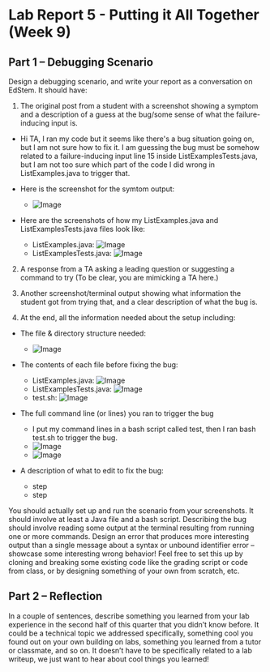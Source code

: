 # Lab Report 5 - Putting it All Together (Week 9)

## Part 1 – Debugging Scenario
Design a debugging scenario, and write your report as a conversation on EdStem. It should have:

1. The original post from a student with a screenshot showing a symptom and a description of a guess at the bug/some sense of what the failure-inducing input is.

- Hi TA,
  I ran my code but it seems like there's a bug situation going on, but I am not sure how to fix it.
  I am guessing the bug must be somehow related to a failure-inducing input line 15 inside ListExamplesTests.java, but I am not too sure which part of the code I did wrong in ListExamples.java to trigger that.

- Here is the screenshot for the symtom output:
  -  ![Image](test_trigger.png)
 
- Here are the screenshots of how my ListExamples.java and ListExamplesTests.java files look like:
  -  ListExamples.java: ![Image](ListExamples_before.png)
  -  ListExamplesTests.java: ![Image](ListExamplesTests.png)

2. A response from a TA asking a leading question or suggesting a command to try (To be clear, you are mimicking a TA here.)


3. Another screenshot/terminal output showing what information the student got from trying that, and a clear description of what the bug is.


4. At the end, all the information needed about the setup including:
- The file & directory structure needed:
  - ![Image](file_directory_structure.png)
 
- The contents of each file before fixing the bug:
  -  ListExamples.java: ![Image](ListExamples_before.png)
  -  ListExamplesTests.java: ![Image](ListExamplesTests.png)
  -  test.sh: ![Image](test.png)
 
- The full command line (or lines) you ran to trigger the bug
  -  I put my command lines in a bash script called test, then I ran bash test.sh to trigger the bug.
  -  ![Image](test_trigger.png)
  -  ![Image](test_jdb.png)
 
- A description of what to edit to fix the bug:
  - step
  - step
  
You should actually set up and run the scenario from your screenshots. It should involve at least a Java file and a bash script. Describing the bug should involve reading some output at the terminal resulting from running one or more commands. Design an error that produces more interesting output than a single message about a syntax or unbound identifier error – showcase some interesting wrong behavior! Feel free to set this up by cloning and breaking some existing code like the grading script or code from class, or by designing something of your own from scratch, etc.




## Part 2 – Reflection
In a couple of sentences, describe something you learned from your lab experience in the second half of this quarter that you didn’t know before. It could be a technical topic we addressed specifically, something cool you found out on your own building on labs, something you learned from a tutor or classmate, and so on. It doesn’t have to be specifically related to a lab writeup, we just want to hear about cool things you learned!



